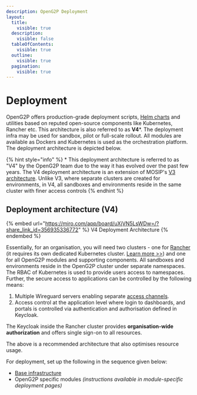 ```yaml
---
description: OpenG2P Deployment
layout:
  title:
    visible: true
  description:
    visible: false
  tableOfContents:
    visible: true
  outline:
    visible: true
  pagination:
    visible: true
---
```


# Deployment

OpenG2P offers production-grade deployment scripts, [Helm charts](helm-charts.md) and utilities based on reputed open-source components like Kubernetes, Rancher etc. This architecture is also referred to as **V4**\*. The deployment infra may be used for sandbox, pilot or full-scale rollout. All modules are available as Dockers and Kubernetes is used as the orchestration platform. The deployment architecture is depicted below.

{% hint style="info" %}
\* This deployment architecture is referred to as "V4" by the OpenG2P team due to the way it has evolved over the past few years.  The V4 deployment architecture is an extension of MOSIP's [V3 architecture](https://github.com/mosip/k8s-infra).  Unlike V3, where separate clusters are created for environments, in V4, all sandboxes and environments reside in the same cluster with finer access controls
{% endhint %}

## Deployment architecture (V4)

{% embed url="https://miro.com/app/board/uXjVN5LsWDw=/?share_link_id=356935336772" %}
V4 Deployment Architecture
{% endembed %}

Essentially, for an organisation, you will need two clusters - one for [Rancher](base-infrastructure/rancher.md) (it requires its own dedicated Kubernetes cluster. [Learn more >>](https://ranchermanager.docs.rancher.com/getting-started/installation-and-upgrade#high-availability-kubernetes-install-with-the-helm-cli)) and one for all OpenG2P modules and supporting components. All sandboxes and environments reside in the OpenG2P cluster under separate namespaces. The RBAC of Kubernetes is used to provide users access to namespaces. Further, the secure access to applications can be controlled by the following means:

1. Multiple Wireguard servers enabling separate [access channels](deployment-guide/security/access-channel.md).
2. Access control at the application level where login to dashboards, and portals is controlled via authentication and authorisation defined in Keycloak.

The Keycloak inside the Rancher cluster provides **organisation-wide authorization** and offers single sign-on to all resources.&#x20;

The above is a recommended architecture that also optimises resource usage.&#x20;

For deployment, set up the following in the sequence given below:

* [Base infrastructure](base-infrastructure/)
* OpenG2P specific modules _(instructions available in module-specific deployment pages)_
